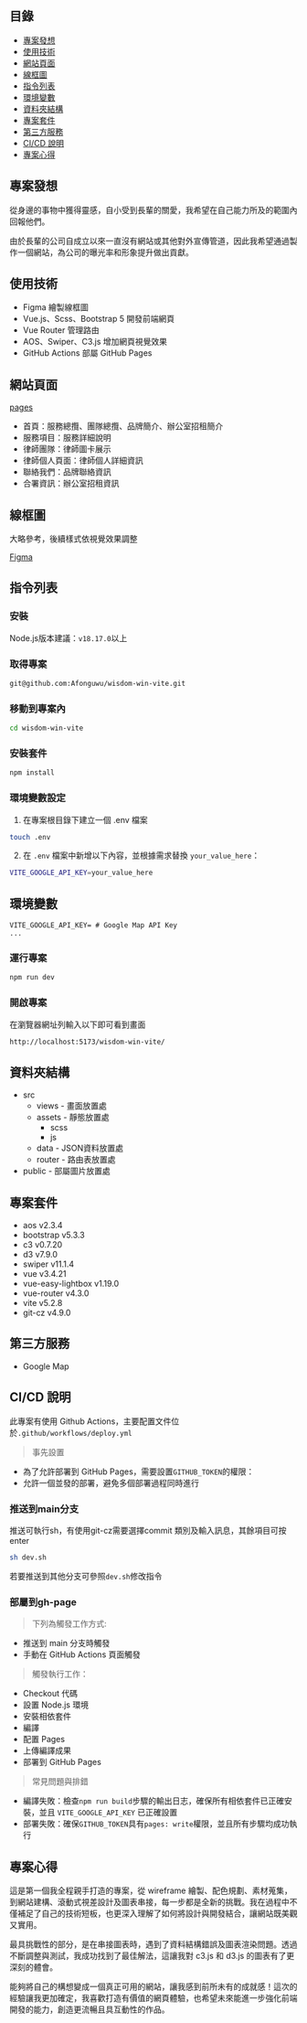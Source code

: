 ## 目錄
- [專案發想](#專案發想)
- [使用技術](#使用技術)
- [網站頁面](#網站頁面)
- [線框圖](#線框圖)
- [指令列表](#指令列表)
- [環境變數](#環境變數)
- [資料夾結構](#資料夾結構)
- [專案套件](#專案套件)
- [第三方服務](#第三方服務)
- [CI/CD 說明](#CICD-說明)
- [專案心得](#專案心得)

## 專案發想

從身邊的事物中獲得靈感，自小受到長輩的關愛，我希望在自己能力所及的範圍內回報他們。

由於長輩的公司自成立以來一直沒有網站或其他對外宣傳管道，因此我希望通過製作一個網站，為公司的曝光率和形象提升做出貢獻。

## 使用技術
- Figma 繪製線框圖
- Vue.js、Scss、Bootstrap 5 開發前端網頁
- Vue Router 管理路由
- AOS、Swiper、C3.js 增加網頁視覺效果
- GitHub Actions 部屬 GitHub Pages

## 網站頁面
[pages](https://afonguwu.github.io/wisdom-win-vite/#/)
- 首頁：服務總攬、團隊總攬、品牌簡介、辦公室招租簡介
- 服務項目：服務詳細說明
- 律師團隊：律師圖卡展示
- 律師個人頁面：律師個人詳細資訊
- 聯絡我們：品牌聯絡資訊
- 合署資訊：辦公室招租資訊

## 線框圖

大略參考，後續樣式依視覺效果調整

[Figma](https://www.figma.com/design/jNo9nM3la2jdmfpnADMliW/%E4%BA%8B%E5%8B%99%E6%89%80?node-id=0-1&t=8voMP1s6TcQhoMS2-1)

## 指令列表
### 安裝

Node.js版本建議：`v18.17.0`以上

### 取得專案

```bash
git@github.com:Afonguwu/wisdom-win-vite.git
```

### 移動到專案內

```bash
cd wisdom-win-vite
```

### 安裝套件

```bash
npm install
```

### 環境變數設定

1. 在專案根目錄下建立一個 .env 檔案

```bash
touch .env
```

2. 在 `.env` 檔案中新增以下內容，並根據需求替換 `your_value_here`：

```bash
VITE_GOOGLE_API_KEY=your_value_here
```

## 環境變數

```env
VITE_GOOGLE_API_KEY= # Google Map API Key
...
```

### 運行專案

```bash
npm run dev
```

### 開啟專案

在瀏覽器網址列輸入以下即可看到畫面

```bash
http://localhost:5173/wisdom-win-vite/
```

## 資料夾結構

- src
  - views - 畫面放置處
  - assets - 靜態放置處
    - scss
    - js
  - data - JSON資料放置處
  - router - 路由表放置處
- public - 部屬圖片放置處

## 專案套件

- aos v2.3.4
- bootstrap v5.3.3
- c3 v0.7.20
- d3 v7.9.0
- swiper v11.1.4
- vue v3.4.21
- vue-easy-lightbox v1.19.0
- vue-router v4.3.0
- vite v5.2.8
- git-cz v4.9.0

## 第三方服務

- Google Map

## CI/CD 說明

此專案有使用 Github Actions，主要配置文件位於`.github/workflows/deploy.yml`

> 事先設置

- 為了允許部署到 GitHub Pages，需要設置`GITHUB_TOKEN`的權限：
- 允許一個並發的部署，避免多個部署過程同時進行

### 推送到main分支

推送可執行sh，有使用git-cz需要選擇commit 類別及輸入訊息，其餘項目可按enter

```bash
sh dev.sh
```

若要推送到其他分支可參照`dev.sh`修改指令

### 部屬到gh-page

> 下列為觸發工作方式:

- 推送到 main 分支時觸發
- 手動在 GitHub Actions 頁面觸發

> 觸發執行工作：

- Checkout 代碼
- 設置 Node.js 環境
- 安裝相依套件
- 編譯
- 配置 Pages
- 上傳編譯成果
- 部署到 GitHub Pages

> 常見問題與排錯

- 編譯失敗：檢查`npm run build`步驟的輸出日志，確保所有相依套件已正確安裝，並且 `VITE_GOOGLE_API_KEY` 已正確設置
- 部署失敗：確保`GITHUB_TOKEN`具有`pages: write`權限，並且所有步驟均成功執行

## 專案心得
這是第一個我全程親手打造的專案，從 wireframe 繪製、配色規劃、素材蒐集，到網站建構、滾動式視差設計及圖表串接，每一步都是全新的挑戰。我在過程中不僅補足了自己的技術短板，也更深入理解了如何將設計與開發結合，讓網站既美觀又實用。

最具挑戰性的部分，是在串接圖表時，遇到了資料結構錯誤及圖表渲染問題。透過不斷調整與測試，我成功找到了最佳解法，這讓我對 c3.js 和 d3.js 的圖表有了更深刻的體會。

能夠將自己的構想變成一個真正可用的網站，讓我感到前所未有的成就感！這次的經驗讓我更加確定，我喜歡打造有價值的網頁體驗，也希望未來能進一步強化前端開發的能力，創造更流暢且具互動性的作品。
